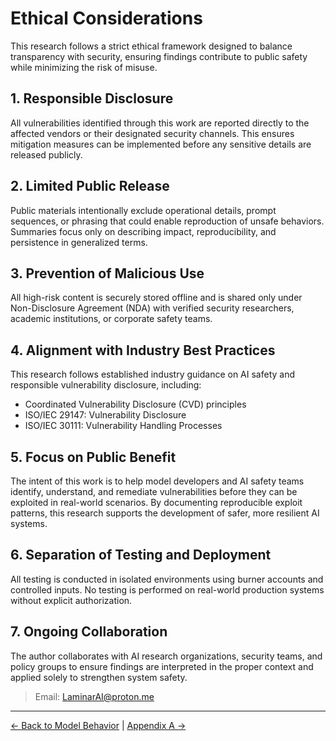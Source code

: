 # Ethical Considerations

This research follows a strict ethical framework designed to balance transparency with security, ensuring findings contribute to public safety while minimizing the risk of misuse.

## 1. Responsible Disclosure
All vulnerabilities identified through this work are reported directly to the affected vendors or their designated security channels. This ensures mitigation measures can be implemented before any sensitive details are released publicly.

## 2. Limited Public Release
Public materials intentionally exclude operational details, prompt sequences, or phrasing that could enable reproduction of unsafe behaviors. Summaries focus only on describing impact, reproducibility, and persistence in generalized terms.

## 3. Prevention of Malicious Use
All high-risk content is securely stored offline and is shared only under Non-Disclosure Agreement (NDA) with verified security researchers, academic institutions, or corporate safety teams.

## 4. Alignment with Industry Best Practices
This research follows established industry guidance on AI safety and responsible vulnerability disclosure, including:  
- Coordinated Vulnerability Disclosure (CVD) principles  
- ISO/IEC 29147: Vulnerability Disclosure  
- ISO/IEC 30111: Vulnerability Handling Processes  

## 5. Focus on Public Benefit
The intent of this work is to help model developers and AI safety teams identify, understand, and remediate vulnerabilities before they can be exploited in real-world scenarios. By documenting reproducible exploit patterns, this research supports the development of safer, more resilient AI systems.

## 6. Separation of Testing and Deployment
All testing is conducted in isolated environments using burner accounts and controlled inputs. No testing is performed on real-world production systems without explicit authorization.

## 7. Ongoing Collaboration
The author collaborates with AI research organizations, security teams, and policy groups to ensure findings are interpreted in the proper context and applied solely to strengthen system safety.
>Email: LaminarAI@proton.me

---
[← Back to Model Behavior](./4_Model_Behavior.md) | [Appendix A →](./6_Appendix%20A:%20Research%20Notes.md)

